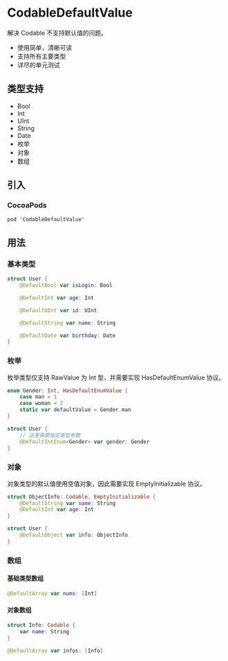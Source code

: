 # CodableDefaultValue

解决 Codable 不支持默认值的问题。

* 使用简单，清晰可读
* 支持所有主要类型
* 详尽的单元测试

## 类型支持

* Bool
* Int
* UInt
* String
* Date
* 枚举
* 对象
* 数组

## 引入

### CocoaPods

```
pod 'CodableDefaultValue'
```

## 用法

### 基本类型

```swift
struct User {
    @DefaultBool var isLogin: Bool

    @DefaultInt var age: Int

    @DefaultUInt var id: UInt

    @DefaultString var name: String

    @DefaultDate var birthday: Date
}
```

### 枚举

枚举类型仅支持 RawValue 为 Int 型，并需要实现 HasDefaultEnumValue 协议。

```swift
enum Gender: Int, HasDefaultEnumValue {
    case man = 1
    case woman = 2
    static var defaultValue = Gender.man
}

struct User {
    // 这里需要指定类型参数
    @DefaultIntEnum<Gender> var gender: Gender
}
```

### 对象

对象类型的默认值使用空值对象，因此需要实现 EmptyInitializable 协议。

```swift
struct ObjectInfo: Codable, EmptyInitializable {
    @DefaultString var name: String
    @DefaultInt var age: Int
}

struct User {
    @DefaultObject var info: ObjectInfo
}
```

### 数组

#### 基础类型数组

```swift
@DefaultArray var nums: [Int]
```

#### 对象数组

```swift
struct Info: Codable {
    var name: String
}

@DefaultArray var infos: [Info]
```

